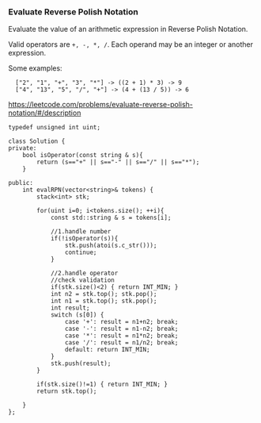 ### Evaluate Reverse Polish Notation

Evaluate the value of an arithmetic expression in Reverse Polish Notation.

Valid operators are `+, -, *, /`. Each operand may be an integer or another expression.

Some examples:
```
  ["2", "1", "+", "3", "*"] -> ((2 + 1) * 3) -> 9
  ["4", "13", "5", "/", "+"] -> (4 + (13 / 5)) -> 6
```

https://leetcode.com/problems/evaluate-reverse-polish-notation/#/description

```
typedef unsigned int uint;

class Solution {
private:
    bool isOperator(const string & s){
        return (s=="+" || s=="-" || s=="/" || s=="*");   
    }
    
public:
    int evalRPN(vector<string>& tokens) {
        stack<int> stk;
        
        for(uint i=0; i<tokens.size(); ++i){
            const std::string & s = tokens[i];
            
            //1.handle number
            if(!isOperator(s)){
                stk.push(atoi(s.c_str()));
                continue;
            }
            
            //2.handle operator
            //check validation
            if(stk.size()<2) { return INT_MIN; }
            int n2 = stk.top(); stk.pop();
            int n1 = stk.top(); stk.pop();
            int result;
            switch (s[0]) {
                case '+': result = n1+n2; break;
                case '-': result = n1-n2; break;
                case '*': result = n1*n2; break;
                case '/': result = n1/n2; break;
                default: return INT_MIN;
            }
            stk.push(result);
        }
        
        if(stk.size()!=1) { return INT_MIN; }
        return stk.top();
        
    }
};
```